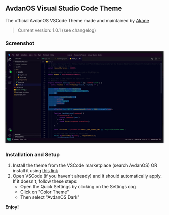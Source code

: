 ## AvdanOS Visual Studio Code Theme
The official AvdanOS VSCode Theme made and maintained by [Akane](https://github.com/akane6704)

> Current version: 1.0.1 (see changelog)

### Screenshot

![Screenshot](images/preview.jpg)

### Installation and Setup
1. Install the theme from the VSCode marketplace (search AvdanOS) OR install it using [this link](https://marketplace.visualstudio.com/items?itemName=akane6704.avdanos)
2. Open VSCode (if you haven't already) and it should automatically apply. If it doesn't, follow these steps:
    - Open the Quick Settings by clicking on the Settings cog
    - Click on "Color Theme"
    - Then select "AvdanOS Dark"

**Enjoy!**
